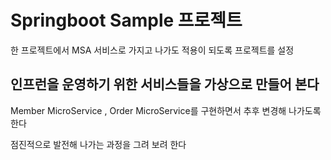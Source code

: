 # Springboot Sample 프로젝트

한 프로젝트에서 MSA 서비스로 가지고 나가도 적용이 되도록 프로젝트를 설정

## 인프런을 운영하기 위한 서비스들을 가상으로 만들어 본다

Member MicroService , Order MicroService를 구현하면서 추후 변경해 나가도록 한다

점진적으로 발전해 나가는 과정을 그려 보려 한다





